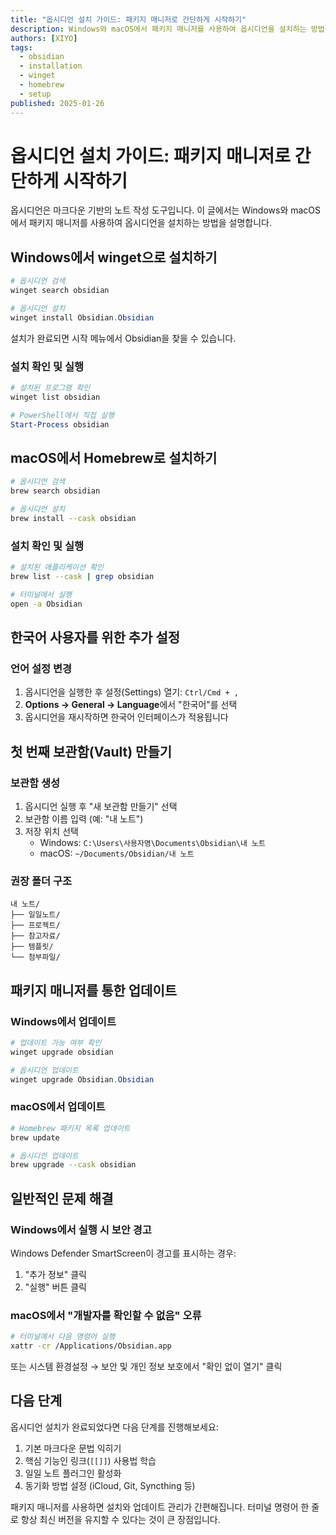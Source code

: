 ```yaml
---
title: "옵시디언 설치 가이드: 패키지 매니저로 간단하게 시작하기"
description: Windows와 macOS에서 패키지 매니저를 사용하여 옵시디언을 설치하는 방법을 설명합니다. 한국어 사용자를 위한 추가 설정도 포함합니다.
authors: [XIYO]
tags:
  - obsidian
  - installation
  - winget
  - homebrew
  - setup
published: 2025-01-26
---
```


# 옵시디언 설치 가이드: 패키지 매니저로 간단하게 시작하기

옵시디언은 마크다운 기반의 노트 작성 도구입니다. 이 글에서는 Windows와 macOS에서 패키지 매니저를 사용하여 옵시디언을 설치하는 방법을 설명합니다.

## Windows에서 winget으로 설치하기

```powershell
# 옵시디언 검색
winget search obsidian

# 옵시디언 설치
winget install Obsidian.Obsidian
```

설치가 완료되면 시작 메뉴에서 Obsidian을 찾을 수 있습니다.

### 설치 확인 및 실행

```powershell
# 설치된 프로그램 확인
winget list obsidian

# PowerShell에서 직접 실행
Start-Process obsidian
```

## macOS에서 Homebrew로 설치하기

```bash
# 옵시디언 검색
brew search obsidian

# 옵시디언 설치
brew install --cask obsidian
```

### 설치 확인 및 실행

```bash
# 설치된 애플리케이션 확인
brew list --cask | grep obsidian

# 터미널에서 실행
open -a Obsidian
```

## 한국어 사용자를 위한 추가 설정

### 언어 설정 변경

1. 옵시디언을 실행한 후 설정(Settings) 열기: `Ctrl/Cmd + ,`
2. **Options → General → Language**에서 "한국어"를 선택
3. 옵시디언을 재시작하면 한국어 인터페이스가 적용됩니다

## 첫 번째 보관함(Vault) 만들기

### 보관함 생성

1. 옵시디언 실행 후 "새 보관함 만들기" 선택
2. 보관함 이름 입력 (예: "내 노트")
3. 저장 위치 선택
   - Windows: `C:\Users\사용자명\Documents\Obsidian\내 노트`
   - macOS: `~/Documents/Obsidian/내 노트`

### 권장 폴더 구조

```
내 노트/
├── 일일노트/
├── 프로젝트/
├── 참고자료/
├── 템플릿/
└── 첨부파일/
```

## 패키지 매니저를 통한 업데이트

### Windows에서 업데이트

```powershell
# 업데이트 가능 여부 확인
winget upgrade obsidian

# 옵시디언 업데이트
winget upgrade Obsidian.Obsidian
```

### macOS에서 업데이트

```bash
# Homebrew 패키지 목록 업데이트
brew update

# 옵시디언 업데이트
brew upgrade --cask obsidian
```

## 일반적인 문제 해결

### Windows에서 실행 시 보안 경고

Windows Defender SmartScreen이 경고를 표시하는 경우:
1. "추가 정보" 클릭
2. "실행" 버튼 클릭

### macOS에서 "개발자를 확인할 수 없음" 오류

```bash
# 터미널에서 다음 명령어 실행
xattr -cr /Applications/Obsidian.app
```

또는 시스템 환경설정 → 보안 및 개인 정보 보호에서 "확인 없이 열기" 클릭

## 다음 단계

옵시디언 설치가 완료되었다면 다음 단계를 진행해보세요:

1. 기본 마크다운 문법 익히기
2. 핵심 기능인 링크(`[[]]`) 사용법 학습
3. 일일 노트 플러그인 활성화
4. 동기화 방법 설정 (iCloud, Git, Syncthing 등)

패키지 매니저를 사용하면 설치와 업데이트 관리가 간편해집니다. 터미널 명령어 한 줄로 항상 최신 버전을 유지할 수 있다는 것이 큰 장점입니다.